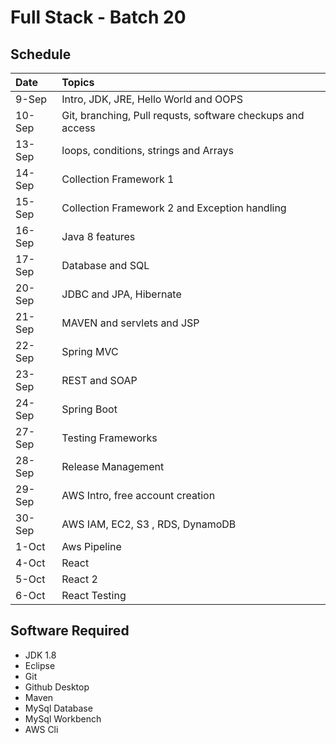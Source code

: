 # Full Stack - Batch 20

## Schedule

| Date | Topics |
| :---        |          :--- |
| 9-Sep	| Intro, JDK, JRE, Hello World and OOPS |
| 10-Sep | 	Git, branching, Pull requsts, software checkups and access  |
| 13-Sep	| loops, conditions, strings and Arrays |
| 14-Sep | 	Collection Framework 1 |
| 15-Sep | 	Collection Framework 2 and Exception handling |
| 16-Sep  | 	 	Java 8 features |
| 17-Sep  | 		Database and SQL |
| 20-Sep	 | 	JDBC and JPA, Hibernate |
| 21-Sep	 | 	MAVEN and  servlets and JSP |
| 22-Sep	 | 	Spring MVC |
| 23-Sep	 | 	REST and SOAP |
| 24-Sep | 		Spring Boot |
| 27-Sep | 		Testing Frameworks |
| 28-Sep | 		Release Management |
| 29-Sep | 		AWS Intro, free account creation |
| 30-Sep | 		AWS IAM, EC2, S3 , RDS, DynamoDB |
| 1-Oct | 		Aws Pipeline |
| 4-Oct	| React  |
| 5-Oct | 		React 2 |
| 6-Oct	| 	React Testing |


## Software Required

  - JDK 1.8
  - Eclipse
  - Git
  - Github Desktop
  - Maven
  - MySql Database
  - MySql Workbench
  - AWS Cli

  
